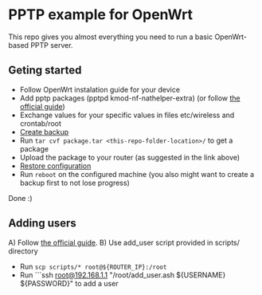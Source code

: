 # PPTP example for OpenWrt

This repo gives you almost everything you need to run a basic OpenWrt-based PPTP server.

## Geting started

- Follow OpenWrt instalation guide for your device
- Add pptp packages (pptpd kmod-nf-nathelper-extra) (or follow [the official guide](https://openwrt.org/docs/guide-user/services/vpn/pptp/server))
- Exchange values for your specific values in files etc/wireless and crontab/root
- [Create backup](https://openwrt.org/docs/guide-user/troubleshooting/backup_restore)
- Run ```tar cvf package.tar <this-repo-folder-location>/``` to get a package
- Upload the package to your router (as suggested in the link above)
- [Restore configuration](https://openwrt.org/docs/guide-user/troubleshooting/backup_restore#restore1)
- Run ```reboot``` on the configured machine (you also might want to create a backup first to not lose progress)

Done :)

## Adding users

A) Follow [the official guide](https://openwrt.org/docs/guide-user/services/vpn/pptp/server#vpn_service).
B) Use add_user script provided in scripts/ directory
- Run ```scp scripts/* root@${ROUTER_IP}:/root```
- Run ```ssh root@192.168.1.1 "/root/add_user.ash ${USERNAME} ${PASSWORD}" to add a user
